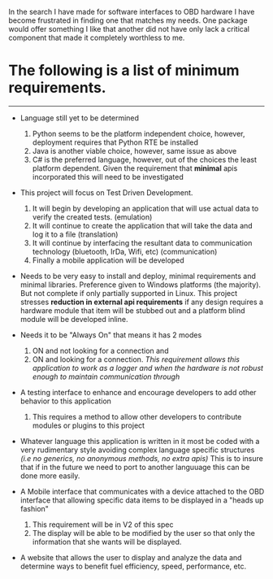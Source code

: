 In the search I have made for software interfaces to OBD hardware I have become frustrated in finding one that matches my needs. One package would offer something I like that another did not have only lack a critical component that made it completely worthless to me.

# The following is a list of minimum requirements. #

---


  * Language still yet to be determined
    1. Python seems to be the platform independent choice, however, deployment requires that Python RTE be installed
    1. Java is another viable choice, however, same issue as above
    1. C# is the preferred language, however, out of the choices the least platform dependent.      Given the requirement that **minimal** apis incorporated this will need to be investigated

  * This project will focus on Test Driven Development.
    1. It will begin by developing an application that will use actual data to verify the  created tests.  (emulation)
    1. It will continue to create the application that will take the data and log it to a file (translation)
    1. It will continue by interfacing the resultant data to communication technology (bluetooth, IrDa, Wifi, etc) (communication)
    1. Finally a mobile application will be developed

  * Needs to be very easy to install and deploy, minimal requirements and minimal libraries. Preference given to Windows platforms (the majority). But not complete if only partially supported in Linux. This project stresses **reduction in external api requirements** if any design requires a hardware module that item will be stubbed out and a platform blind module will be developed inline.

  * Needs it to be "Always On" that means it has 2 modes
    1. ON and not looking for a connection and
    1. ON and looking for a connection. _This requirement allows this application to work as a logger and when the hardware is not robust enough to maintain    communication through_

  * A testing interface to enhance and encourage developers to add other behavior to this application
    1. This requires a method to allow other developers to contribute modules or plugins to this project

  * Whatever language this application is written in it most be coded with a very rudimentary style avoiding complex language specific structures _(i.e no generics, no anonymous methods, no  extra apis)_ This is to insure that if in the future we need to port to another languuage this can be done more easily.

  * A Mobile interface that communicates with a device attached to the OBD interface that allowing specific data items to be displayed in a "heads up fashion"
    1. This requirement will be in V2 of this spec
    1. The display will be able to be modified by the user so that only the information that she wants will be displayed.

  * A website that allows the user to display and analyze the data and determine ways to benefit fuel efficiency, speed, performance, etc.